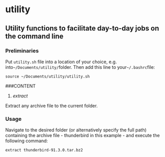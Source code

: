 # utility
## Utility functions to facilitate day-to-day jobs on the command line
### Preliminaries
Put ```utility.sh``` file into a location of your choice, e.g. into```~/Documents/utility/```folder.
Then add this line to your```~/.bashrc```file:
```commandline
source ~/Documents/utility/utility.sh
```
###CONTENT
1. _extract_

Extract any archive file to the current folder. 
### Usage
Navigate to the desired folder (or alternatively specify the full path) containing the archive file - thunderbird in this example - and execute the following command:
```commandline
extract thunderbird-91.3.0.tar.bz2
```
